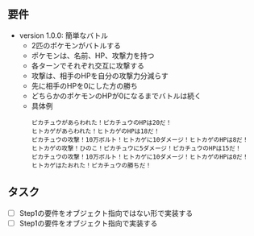 ## 要件

- version 1.0.0: 簡単なバトル
  - 2匹のポケモンがバトルする
  - ポケモンは、名前、HP、攻撃力を持つ
  - 各ターンでそれぞれ交互に攻撃する
  - 攻撃は、相手のHPを自分の攻撃力分減らす
  - 先に相手のHPを0にした方の勝ち
  - どちらかのポケモンのHPが0になるまでバトルは続く
  - 具体例
    ```
    ピカチュウがあらわれた！ピカチュウのHPは20だ！
    ヒトカゲがあらわれた！ヒトカゲのHPは18だ！
    ピカチュウの攻撃！10万ボルト！ヒトカゲに10ダメージ！ヒトカゲのHPは8だ！
    ヒトカゲの攻撃！ひのこ！ピカチュウに5ダメージ！ピカチュウのHPは15だ！
    ピカチュウの攻撃！10万ボルト！ヒトカゲに10ダメージ！ヒトカゲのHPは0だ！
    ヒトカゲはたおれた！ピカチュウの勝ちだ！
    ```

## タスク

- [ ] Step1の要件をオブジェクト指向ではない形で実装する
- [ ] Step1の要件をオブジェクト指向で実装する
